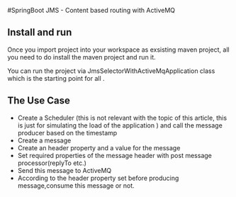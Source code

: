 #SpringBoot JMS - Content based routing with ActiveMQ 


## Install and run

Once you import project into your workspace as exsisting maven project, all you need to do install the maven project and run it.

You can run the project via JmsSelectorWithActiveMqApplication class which is the starting point for all . 

## The Use Case
* Create a Scheduler (this is not relevant with the topic of this article, this is just for simulating the load of the application ) and call the message producer based on the timestamp
* Create a message
* Create an header property and a value for the message
* Set required properties of the message header with post message processor(replyTo etc.)
* Send this message to ActiveMQ
* According to the header property set before producing message,consume this message or not.

